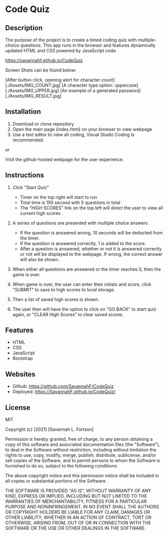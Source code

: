 # Code Quiz

## Description 

The purpose of the project is to create a timed coding quiz with multiple-choice questions. This app runs in the browser and features dynamically updated HTML and CSS powered by JavaScript code. 

https://savannahf.github.io/CodeQuiz

Screen Shots can be found below:

<!-- INSERT FINAL SCREENSHOTS HERE -->
[After button click, opening alert for character count][./Assets/IMG_COUNT.jpg]
[A character type option: uppercase][./Assets/IMG_UPPER.jpg]
[An example of a generated password][./Assets/IMG_RESULT.jpg]

## Installation
1. Download or clone repository
2. Open the main page (index.html) on your browser to view webpage
3. Use a text editor to view all coding, Visual Studio Coding is recommended.

*or*

Visit the github-hosted webpage for the user experience. 
   

## Instructions
1. Click "Start Quiz"
   * Timer on the top right will start to run
   * Total time is 150 second with 5 questions in total
   * The "HIGH SCORES" link on the top left will direct the user to view all current high scores


2. A series of questions are presented with multiple choice answers
   * If the question is answered wrong, 10 seconds will be deducted from the timer.
   * If the question is answered correctly, 1 is added to the score.
   * After a question is answered, whether or not it is answered correctly or not will be displayed to the webpage. If wrong, the correct answer will also be shown. 
  
3. When either all questions are answered or the timer reaches 0, then the game is over.
   
4. When game is over, the user can enter their initials and score, click "SUBMIT" to save to high scores to local storage.
   
5. Then a list of saved high scores is shown.
   
6. The user then will have the option to click on "GO BACK" to start quiz again, or "CLEAR High Scores" to clear saved scores.

## Features
* HTML
* CSS
* JavaScript
* Bootstrap

## Websites
* Github: https://github.com/SavannahF/CodeQuiz
* Deployed: https://SavannahF.github.io/CodeQuiz/

## License
MIT

Copyright (c) [2021] [Savannah L. Fortson]

Permission is hereby granted, free of charge, to any person obtaining a copy
of this software and associated documentation files (the "Software"), to deal
in the Software without restriction, including without limitation the rights
to use, copy, modify, merge, publish, distribute, sublicense, and/or sell
copies of the Software, and to permit persons to whom the Software is
furnished to do so, subject to the following conditions:

The above copyright notice and this permission notice shall be included in all
copies or substantial portions of the Software.

THE SOFTWARE IS PROVIDED "AS IS", WITHOUT WARRANTY OF ANY KIND, EXPRESS OR
IMPLIED, INCLUDING BUT NOT LIMITED TO THE WARRANTIES OF MERCHANTABILITY,
FITNESS FOR A PARTICULAR PURPOSE AND NONINFRINGEMENT. IN NO EVENT SHALL THE
AUTHORS OR COPYRIGHT HOLDERS BE LIABLE FOR ANY CLAIM, DAMAGES OR OTHER
LIABILITY, WHETHER IN AN ACTION OF CONTRACT, TORT OR OTHERWISE, ARISING FROM,
OUT OF OR IN CONNECTION WITH THE SOFTWARE OR THE USE OR OTHER DEALINGS IN THE
SOFTWARE.


